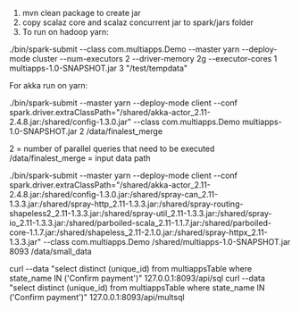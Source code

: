 1. mvn clean package  to create jar
1. copy scalaz core and scalaz concurrent jar to spark/jars folder
2. To run on hadoop yarn:

./bin/spark-submit --class com.multiapps.Demo --master yarn --deploy-mode cluster --num-executors 2 --driver-memory 2g --executor-cores 1 multiapps-1.0-SNAPSHOT.jar 3 "/test/tempdata"

For akka run on yarn:

./bin/spark-submit --master yarn --deploy-mode client --conf spark.driver.extraClassPath="/shared/akka-actor_2.11-2.4.8.jar:/shared/config-1.3.0.jar" --class com.multiapps.Demo multiapps-1.0-SNAPSHOT.jar 2 /data/finalest_merge

2 = number of parallel queries that need to be executed
/data/finalest_merge = input data path

./bin/spark-submit --master yarn --deploy-mode client --conf spark.driver.extraClassPath="/shared/akka-actor_2.11-2.4.8.jar:/shared/config-1.3.0.jar:/shared/spray-can_2.11-1.3.3.jar:/shared/spray-http_2.11-1.3.3.jar:/shared/spray-routing-shapeless2_2.11-1.3.3.jar:/shared/spray-util_2.11-1.3.3.jar:/shared/spray-io_2.11-1.3.3.jar:/shared/parboiled-scala_2.11-1.1.7.jar:/shared/parboiled-core-1.1.7.jar:/shared/shapeless_2.11-2.1.0.jar:/shared/spray-httpx_2.11-1.3.3.jar" --class com.multiapps.Demo /shared/multiapps-1.0-SNAPSHOT.jar 8093 /data/small_data

curl --data "select distinct (unique_id) from multiappsTable where state_name IN ('Confirm payment')" 127.0.0.1:8093/api/sql
curl --data "select distinct (unique_id) from multiappsTable where state_name IN ('Confirm payment')" 127.0.0.1:8093/api/multsql

